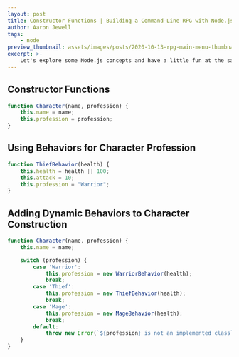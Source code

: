 ```yaml
---
layout: post
title: Constructor Functions | Building a Command-Line RPG with Node.js
author: Aaron Jewell
tags:
    - node
preview_thumbnail: assets/images/posts/2020-10-13-rpg-main-menu-thumbnail.jpg
excerpt: >-
    Let's explore some Node.js concepts and have a little fun at the same time.
---
```


## Constructor Functions

```javascript
function Character(name, profession) {
    this.name = name;
    this.profession = profession;
}
```

## Using Behaviors for Character Profession

```javascript
function ThiefBehavior(health) {
    this.health = health || 100;
    this.attack = 10;
    this.profession = "Warrior";
}
```

## Adding Dynamic Behaviors to Character Construction

```javascript
function Character(name, profession) {
    this.name = name;

    switch (profession) {
        case 'Warrior':
            this.profession = new WarriorBehavior(health);
            break;
        case 'Thief':
            this.profession = new ThiefBehavior(health);
            break;
        case 'Mage':
            this.profession = new MageBehavior(health);
            break;
        default:
            throw new Error(`${profession} is not an implemented class`);
    }
}
```